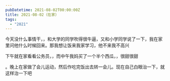 ```yaml
---
pubDatetime: 2021-08-02T00:00:00Z
title: 2021-08-02（在家）
tags:
  - "2021"
---
```


今天没什么事情干，，和大学的同学吹得很牛逼，又和小学同学说了一下，我在家里问他什么时候回来。那我想让饭来我家学习，他不来我不高兴

下午就在家看看公务员，，而中午我妈买了一个半个西瓜，，很甜很甜

。晚上在家做了会儿运动，然后作吃完饭出去转一会儿。现在自己白眼治一下，就这样治一下吧

